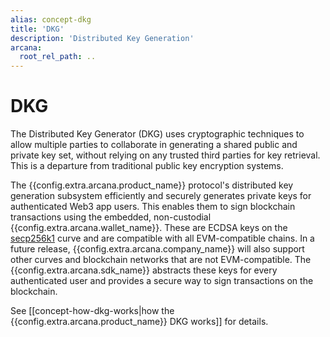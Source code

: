 ```yaml
---
alias: concept-dkg
title: 'DKG'
description: 'Distributed Key Generation'
arcana:
  root_rel_path: ..
---
```


# DKG

The Distributed Key Generator (DKG) uses cryptographic techniques to allow multiple parties to collaborate in generating a shared public and private key set, without relying on any trusted third parties for key retrieval. This is a departure from traditional public key encryption systems.

The {{config.extra.arcana.product_name}} protocol's distributed key generation subsystem efficiently and securely generates private keys for authenticated Web3 app users. This enables them to sign blockchain transactions using the embedded, non-custodial {{config.extra.arcana.wallet_name}}. These are ECDSA keys on the [secp256k1](https://www.secg.org/sec2-v2.pdf) curve and are compatible with all EVM-compatible chains. In a future release, {{config.extra.arcana.company_name}} will also support other curves and blockchain networks that are not EVM-compatible. The {{config.extra.arcana.sdk_name}} abstracts these keys for every authenticated user and provides a secure way to sign transactions on the blockchain.

See [[concept-how-dkg-works|how the {{config.extra.arcana.product_name}} DKG works]] for details. 
